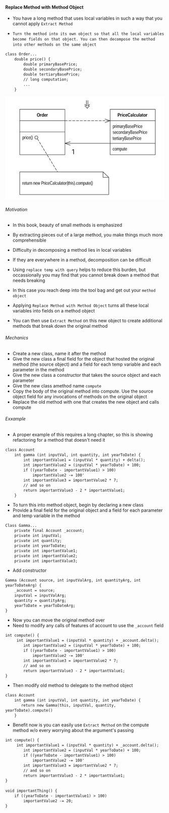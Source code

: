 #### Replace Method with Method Object

- You have a long method that uses local variables in such a way that you cannot apply `Extract Method`

- `Turn the method into its own object so that all the local variables become fields on that object. You can then decompose the method into other methods on the same object`

```
class Order...
    double price() {
        double primaryBasePrice;
        double secondaryBasePrice;
        double tertiaryBasePrice;
        // long computation;
        ...
    }
```

![](images/figure-1.png)

###### Motivation

- In this book, beauty of small methods is emphasized
- By extracting pieces out of a large method, you make things much more comprehensible

- Difficulty in decomposing a method lies in local variables
- If they are everywhere in a method, decomposition can be difficult
- Using `replace temp with query` helps to reduce this burden, but occassionally you may find that you cannot break down a method that needs breaking
- In this case you reach deep into the tool bag and get out your `method object`

- Applying `Replace Method with Method Object` turns all these local variables into fields on a method object
- You can then use `Extract Method` on this new object to create additional methods that break down the original method

###### Mechanics

- Create a new class, name it after the method
- Give the new class a final field for the object that hosted the original method (the source object) and a field for each temp variable and each parameter in the method
- Give the new class a constructor that takes the source object and each parameter
- Give the new class amethod name `compute`
- Copy the body of the original method into compute. Use the source object field for any invocations of methods on the original object
- Replace the old method with one that creates the new object and calls compute

###### Exxample

- A proper example of this requires a long chapter, so this is showing refactoring for a method that doesn't need it

```
class Account
    int gamma (int inputVal, int quantity, int yearToDate) {
        int importantValue1 = (inputVal * quantity) + delta();
        int importantValue2 = (inputVal * yearToDate) + 100;
        if ((yearToDate - importantValue1) > 100) 
            importantValue2 -= 100'
        int importantValue3 = importantValue2 * 7;
        // and so on
        return importantValue3 - 2 * importantValue1;
    }
```

- To turn this into method object, begin by declaring a new class
- Provide a final field for the original object and a field for each parameter and temp variable in the method

```
Class Gamma...
    private final Account _account;
    private int inputVal;
    private int quantity;
    private int yearToDate;
    private int importantValue1;
    private int importantValue2;
    private int importantValue3;
```

- Add constructor

```
Gamma (Account source, int inputValArg, int quantityArg, int yearToDateArg) {
    _account = source;
    inputVal = inputValArg;
    quantity = quantityArg;
    yearToDate = yearToDateArg;
}
```

- Now you can move the original method over
- Need to modify any calls of features of account to use the `_account` field

```
int compute() {
     int importantValue1 = (inputVal * quantity) + _account.delta();
        int importantValue2 = (inputVal * yearToDate) + 100;
        if ((yearToDate - importantValue1) > 100) 
            importantValue2 -= 100'
        int importantValue3 = importantValue2 * 7;
        // and so on
        return importantValue3 - 2 * importantValue1;
}
```

- Then modify old method to delegate to the method object

```
class Account
    int gamma (int inputVal, int quantity, int yearToDate) {
       return new Gamma(this, inputVal, quantity, yearToDate).compute()
    }
```

- Benefit now is you can easily use `Extract Method` on the compute method w/o every worrying about the argument's passing

```
int compute() {
     int importantValue1 = (inputVal * quantity) + _account.delta();
        int importantValue2 = (inputVal * yearToDate) + 100;
        if ((yearToDate - importantValue1) > 100) 
            importantValue2 -= 100'
        int importantValue3 = importantValue2 * 7;
        // and so on
        return importantValue3 - 2 * importantValue1;
}

void importantThing() {
    if ((yearToDate - importantValue1) > 100)
        importantValue2 -= 20;
}
```